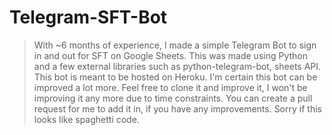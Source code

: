 # Telegram-SFT-Bot

> With ~6 months of experience, I made a simple Telegram Bot to sign in and out for SFT on Google Sheets.
> This was made using Python and a few external libraries such as python-telegram-bot, sheets API.
> This bot is meant to be hosted on Heroku.
> I'm certain this bot can be improved a lot more.
> Feel free to clone it and improve it, I won't be improving it any more due to time constraints.
> You can create a pull request for me to add it in, if you have any improvements.
> Sorry if this looks like spaghetti code.
